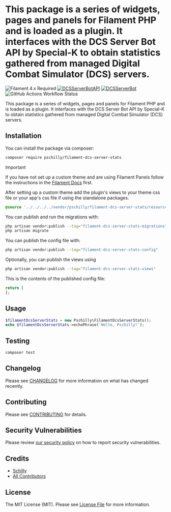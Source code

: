 # This package is a series of widgets, pages and panels for Filament PHP and is loaded as a plugin. It interfaces with the DCS Server Bot API by Special-K to obtain statistics gathered from managed Digital Combat Simulator (DCS) servers.

![Filament 4.x Required](https://img.shields.io/badge/Filament-4.x-FF2D20?style=for-the-badge)
[![DCSServerBotAPI](https://img.shields.io/badge/DCS_Server_Bot_API-0.1-green?style=for-the-badge)](https://github.com/pschilly/dcs-server-bot-api)
[![DCSServerBot](https://img.shields.io/badge/🤖_Requires-DCS_Server_Bot-green?style=for-the-badge)](https://github.com/Special-K-s-Flightsim-Bots/DCSServerBot)
![GitHub Actions Workflow Status](https://img.shields.io/github/actions/workflow/status/pschilly/filament-dcs-server-stats/fix-php-code-style-issues.yml?branch=main&style=for-the-badge)





This package is a series of widgets, pages and panels for Filament PHP and is loaded as a plugin. It interfaces with the DCS Server Bot API by Special-K to obtain statistics gathered from managed Digital Combat Simulator (DCS) servers.

## Installation

You can install the package via composer:

```bash
composer require pschilly/filament-dcs-server-stats
```

> [!IMPORTANT]
> If you have not set up a custom theme and are using Filament Panels follow the instructions in the [Filament Docs](https://filamentphp.com/docs/4.x/styling/overview#creating-a-custom-theme) first.

After setting up a custom theme add the plugin's views to your theme css file or your app's css file if using the standalone packages.

```css
@source '../../../../vendor/pschilly/filament-dcs-server-stats/resources/**/*.blade.php';
```

You can publish and run the migrations with:

```bash
php artisan vendor:publish --tag="filament-dcs-server-stats-migrations"
php artisan migrate
```

You can publish the config file with:

```bash
php artisan vendor:publish --tag="filament-dcs-server-stats-config"
```

Optionally, you can publish the views using

```bash
php artisan vendor:publish --tag="filament-dcs-server-stats-views"
```

This is the contents of the published config file:

```php
return [
];
```

## Usage

```php
$filamentDcsServerStats = new Pschilly\FilamentDcsServerStats();
echo $filamentDcsServerStats->echoPhrase('Hello, Pschilly!');
```

## Testing

```bash
composer test
```

## Changelog

Please see [CHANGELOG](CHANGELOG.md) for more information on what has changed recently.

## Contributing

Please see [CONTRIBUTING](.github/CONTRIBUTING.md) for details.

## Security Vulnerabilities

Please review [our security policy](.github/SECURITY.md) on how to report security vulnerabilities.

## Credits

- [Schilly](https://github.com/pschilly)
- [All Contributors](../../contributors)

## License

The MIT License (MIT). Please see [License File](LICENSE.md) for more information.
